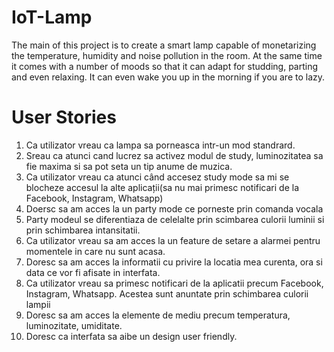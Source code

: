 # IoT-Lamp
The main of this project is to create a smart lamp capable of monetarizing the temperature, humidity and noise pollution in the room. At the same time it comes with a number of moods so that it can adapt for studding, parting and even relaxing. It can even wake you up in the morning if you are to lazy.  

# User Stories

1. Ca utilizator vreau ca lampa sa porneasca intr-un mod standrard.
2. Sreau ca atunci cand lucrez sa activez modul de study, luminozitatea sa fie maxima si sa pot seta un tip anume de muzica.
3. Ca utilizator vreau ca atunci când accesez study mode sa mi se blocheze accesul la alte aplicații(sa nu mai primesc notificari de la Facebook, Instagram, Whatsapp)
4. Doersc sa am acces la un party mode ce porneste prin comanda vocala
5. Party modeul se diferentiaza de celelalte prin scimbarea culorii luminii si prin schimbarea intansitatii.
6. Ca utilizator vreau sa am acces la un feature de setare a alarmei pentru momentele in care nu sunt acasa.
7. Doresc sa am acces la informatii cu privire la locatia mea curenta, ora si data ce vor fi afisate in interfata.
8. Ca utilizator vreau sa primesc notificari de la aplicatii precum Facebook, Instagram, Whatsapp. Acestea sunt anuntate prin schimbarea culorii lampii
9. Doresc sa am acces la elemente de mediu precum temperatura, luminozitate, umiditate.
10. Doresc ca interfata sa aibe un design user friendly.


